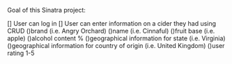 Goal of this Sinatra project:

[] User can log in
[] User can enter information on a cider they had using CRUD
  ()brand (i.e. Angry Orchard)
  ()name (i.e. Cinnaful)
  ()fruit base (i.e. apple)
  ()alcohol content %
  ()geographical information for state (i.e. Virginia)
  ()geographical information for country of origin (i.e. United Kingdom)
  ()user rating 1-5
